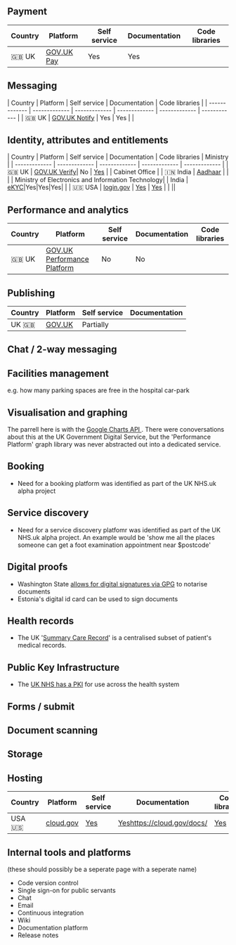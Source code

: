 <!-- TITLE: Government platforms -->
<!-- SUBTITLE: A list of Government Platforms -->


## Payment

| Country  | Platform | Self service | Documentation | Code libraries |
| ------------- | ------------- | ------------- | ------------- | ------------- |
| :gb: UK | [GOV.UK Pay](https://www.payments.service.gov.uk) | Yes | Yes | |


## Messaging
| Country  | Platform | Self service | Documentation | Code libraries |
| ------------- | ------------- | ------------- | ------------- | ------------- | ------------ |
| :gb: UK  | [GOV.UK Notify](https://www.notifications.service.gov.uk) | Yes | Yes | |

## Identity, attributes and entitlements
| Country  | Platform | Self service | Documentation | Code libraries | Ministry |
| ------------- | ------------- | ------------- | ------------- | ------------- |
| :gb: UK | [GOV.UK Verify](https://govuk-verify.cloudapps.digital)| No | [Yes](https://alphagov.github.io/identity-assurance-documentation/) | | Cabinet Office |
| 🇮🇳 India | [Aadhaar](https://www.uidai.gov.in) |  | | | Ministry of Electronics and Information Technology|
| India | [eKYC](http://indiastack.org/ekyc/)|Yes|Yes|Yes| |
| :us: USA | [login.gov](https://www.login.gov) | [Yes](https://developers.login.gov/testing/) | [Yes](https://developers.login.gov) | | ||

## Performance and analytics
| Country  | Platform | Self service | Documentation | Code libraries |
| ------------- | ------------- | ------------- | ------------- | ------------- |
| :gb: UK | [GOV.UK Performance Platform](https://www.gov.uk/performance) | No | No |  |


## Publishing

| Country  | Platform | Self service | Documentation |
| ------------- | ------------- | ------------- | ------------- |
| UK :gb:  | [GOV.UK](https://www.gov.uk) | Partially | |

## Chat / 2-way messaging

## Facilities management 

e.g. how many parking spaces are free in the hospital car-park

## Visualisation and graphing
The parrell here is with the [Google Charts API ](https://developers.google.com/chart/). There were conoversations about this at the UK Government Digital Service, but the 'Performance Platform' graph library was never abstracted out into a dedicated service.

## Booking

* Need for a booking platform was identified as part of the UK NHS.uk alpha project

## Service discovery
* Need for a service discovery platfomr was identified as part of the UK NHS.uk alpha project. An example would be 'show me all the places someone can get a foot examination appointment near $postcode'


## Digital proofs

* Washington State [allows for digital signatures via GPG](https://lists.gnupg.org/pipermail/gnupg-users/2018-September/060987.html) to notarise documents
* Estonia's digital id card can be used to sign documents

## Health records

* The UK '[Summary Care Record](https://en.wikipedia.org/wiki/Summary_Care_Record?wprov=sfti1)' is a centralised subset of patient's medical records.

## Public Key Infrastructure

* The [UK NHS has a PKI](https://digital.nhs.uk/services/data-and-cyber-security-protecting-information-and-data-in-health-and-care/cyber-and-data-security-policy-and-good-practice-in-health-and-care/nhs-pki-certificate-information/nhs-pki-certificate-information) for use across the health system

## Forms / submit

## Document scanning

## Storage

## Hosting
| Country  | Platform | Self service | Documentation | Code libraries |
| ------------- | ------------- | ------------- | ------------- | ------------- |
| USA :us:  | [cloud.gov](https://cloud.gov) | [Yes](https://cloud.gov/pricing/) | [Yes]()https://cloud.gov/docs/ | [Yes](https://github.com/18F/cf-hello-worlds) |

## Internal tools and platforms
(these should possibly be a seperate page with a seperate name)

* Code version control
* Single sign-on for public servants
* Chat 
* Email
* Continuous integration
* Wiki
* Documentation platform
* Release notes

